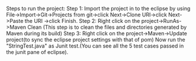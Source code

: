
Steps to run the project:
Step 1:
Import the project in to the eclipse by using 
File->Import->Git->Projects from git->click Next->Clone URI->click Next->Paste the URI ->click Finish.
Step 2:
Right click on the project->RunAs->Maven Clean (This step is to clean the files and directories generated by Maven during its build)
Step 3:
Right click on the project->Maven->Update project(to sync the eclipse project settings with that of pom)
Now run the "StringTest.java" as Junit test.(You can see all the 5 test cases passed in the junit pane of eclipse).
